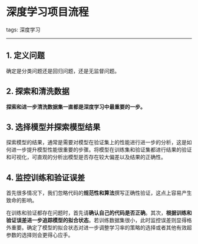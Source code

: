 # 深度学习项目流程

tags: 深度学习

---

## 1.  定义问题

确定是分类问题还是回归问题，还是无监督问题。

## 2. 探索和清洗数据

**探索和进一步清洗数据集一直都是深度学习中最重要的一步。**



## 3. 选择模型并探索模型结果

探索模型的结果，通常是需要对模型在验证集上的性能进行进一步的分析，这是如何进一步提升模型性能很重要的步骤。将模型在训练集和验证集都进行结果的验证和可视化，可直观的分析出模型是否存在较大偏差以及结果的正确性。

## 4. 监控训练和验证误差

首先很多情况下，我们忽略代码的**规范性和算法**撰写正确性验证，这点上容易产生致命的影响。

在训练和验证都存在问题时，首先请**确认自己的代码是否正确**。其次，**根据训练和验证误差进一步追踪模型的拟合状态**。若训练数据集很小，此时监控误差则显得格外重要。确定了模型的拟合状态对进一步调整学习率的策略的选择或者其他有效超参数的选择则会更得心应手。



